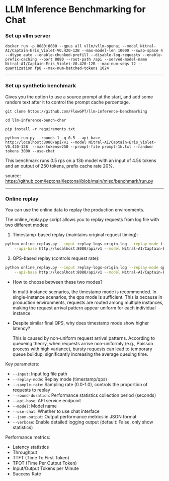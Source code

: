 # LLM Inference Benchmarking for Chat 

### Set up vllm server 

```
docker run -p 8080:8080 --gpus all vllm/vllm-openai --model Nitral-AI/Captain-Eris_Violet-V0.420-12B --max-model-len 10000 --swap-space 4 --dtype auto --enable-chunked-prefill --disable-log-requests --enable-prefix-caching --port 8080 --root-path /api --served-model-name Nitral-AI/Captain-Eris_Violet-V0.420-12B --max-num-seqs 72 --quantization fp8 --max-num-batched-tokens 1024
```

----------------------

### Set up synthetic benchmark 

Gives you the option to use a source prompt at the start, and add some random text after it to control the prompt cache percentage. 

```
git clone https://github.com/FlowGPT/llm-inference-benchmarking

cd llm-inference-bench-char

pip install -r requirements.txt

python run.py --rounds 1 -q 0.5 --api-base http://localhost:8080/api/v1 --model Nitral-AI/Captain-Eris_Violet-V0.420-12B  --max-tokens=250 --prompt-file prompt-1k.txt --random-tokens 3000 --use-chat
```
This benchmark runs 0.5 rps on a 13b model with an input of 4.5k tokens and an output of 250 tokens, prefix cache rate 20%. 

source: https://github.com/leptonai/leptonai/blob/main/misc/benchmark/run.py

-----------------------

### Online replay

You can use the online data to replay the production environments.

The online_replay.py script allows you to replay requests from log file with two different modes:

1. Timestamp-based replay (maintains original request timing):
```bash
python online_replay.py --input replay-logs-origin.log --replay-mode timestamp --sample-rate 0.1 \
    --api-base http://localhost:8080/api/v1 --model Nitral-AI/Captain-Eris_Violet-V0.420-12B --round-duration 60
```

2. QPS-based replay (controls request rate):
```bash
python online_replay.py --input replay-logs-origin.log --replay-mode qps --target-qps 5 --sample-rate 0.1 \
    --api-base http://localhost:8080/api/v1 --model Nitral-AI/Captain-Eris_Violet-V0.420-12B --round-duration 60
```

- How to choose between these two modes?

    In multi-instance scenarios, the timestamp mode is recommended. In single-instance scenarios, the qps mode is sufficient. This is because in production environments, requests are routed among multiple instances, making the request arrival pattern appear uniform for each individual instance.

- Despite similar final QPS, why does timestamp mode show higher latency?

    This is caused by non-uniform request arrival patterns. According to queueing theory, when requests arrive non-uniformly (e.g., Poisson process with high variance), bursty requests can lead to temporary queue buildup, significantly increasing the average queuing time.

Key parameters:
- `--input`: Input log file path
- `--replay-mode`: Replay mode (timestamp/qps)
- `--sample-rate`: Sampling rate (0.0-1.0), controls the proportion of requests to replay
- `--round-duration`: Performance statistics collection period (seconds)
- `--api-base`: API service endpoint
- `--model`: Model name
- `--use-chat`: Whether to use chat interface
- `--json-output`: Output performance metrics in JSON format
- `--verbose`: Enable detailed logging output (default: False, only show statistics)


Performance metrics:
- Latency statistics
- Throughput
- TTFT (Time To First Token)
- TPOT (Time Per Output Token)
- Input/Output Tokens per Minute
- Success Rate

